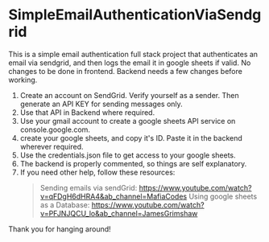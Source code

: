 # SimpleEmailAuthenticationViaSendgrid
This is a simple email authentication full stack project that authenticates an email via sendgrid, and then logs the email it in google sheets if valid.
No changes to be done in frontend.
Backend needs a few changes before working.
1. Create an account on SendGrid. Verify yourself as a sender. Then generate an API KEY for sending messages only.
2. Use that API in Backend where required.
3. Use your gmail account to create a google sheets API service on console.google.com.
4. create your google sheets, and copy it's ID. Paste it in the backend wherever required.
6. Use the credentials.json file to get access to your google sheets.
7. The backend is properly commented, so things are self explanatory.
8. If you need other help, follow these resources:
    >  Sending emails via sendGrid: https://www.youtube.com/watch?v=qFDgH6dHRA4&ab_channel=MafiaCodes
    >  Using google sheets as a Database: https://www.youtube.com/watch?v=PFJNJQCU_lo&ab_channel=JamesGrimshaw


Thank you for hanging around!

